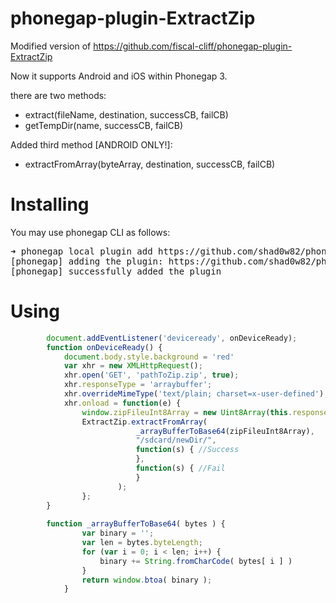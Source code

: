phonegap-plugin-ExtractZip
==========================
Modified version of https://github.com/fiscal-cliff/phonegap-plugin-ExtractZip

Now it supports Android and iOS within Phonegap 3.

there are two methods:
* extract(fileName, destination, successCB, failCB)
* getTempDir(name, successCB, failCB)

Added third method [ANDROID ONLY!]:
* extractFromArray(byteArray, destination, successCB, failCB)

Installing
======
You may use phonegap CLI as follows:

<pre>
➜ phonegap local plugin add https://github.com/shad0w82/phonegap-plugin-ExtractZip.git
[phonegap] adding the plugin: https://github.com/shad0w82/phonegap-plugin-ExtractZip.git
[phonegap] successfully added the plugin
</pre>

Using
====
```javascript
		document.addEventListener('deviceready', onDeviceReady);
		function onDeviceReady() {
			document.body.style.background = 'red'
			var xhr = new XMLHttpRequest();
			xhr.open('GET', 'pathToZip.zip', true);
			xhr.responseType = 'arraybuffer';
			xhr.overrideMimeType('text/plain; charset=x-user-defined'); //fetch zip file as binary
			xhr.onload = function(e) {
				window.zipFileuInt8Array = new Uint8Array(this.response);
				ExtractZip.extractFromArray(
		                    _arrayBufferToBase64(zipFileuInt8Array),
		                    "/sdcard/newDir/", 
		                    function(s) { //Success 
		                    },
		                    function(s) { //Fail
		                    }
		                );
		        };
		}
		
		function _arrayBufferToBase64( bytes ) {
	            var binary = '';
	            var len = bytes.byteLength;
	            for (var i = 0; i < len; i++) {
	                binary += String.fromCharCode( bytes[ i ] )
	            }
	            return window.btoa( binary );
	        }
		
```
